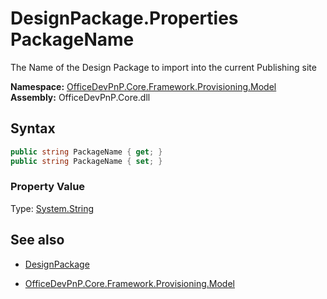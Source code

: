 # DesignPackage.Properties PackageName
The Name of the Design Package to import into the current Publishing site  

**Namespace:** [OfficeDevPnP.Core.Framework.Provisioning.Model](OfficeDevPnP.Core.Framework.Provisioning.Model.md)  
**Assembly:** OfficeDevPnP.Core.dll  
## Syntax
```C#
public string PackageName { get; }
public string PackageName { set; }
```

### Property Value
Type: [System.String](System.String.md) 

## See also
- [DesignPackage](DesignPackage.md) 

- [OfficeDevPnP.Core.Framework.Provisioning.Model](OfficeDevPnP.Core.Framework.Provisioning.Model.md)
